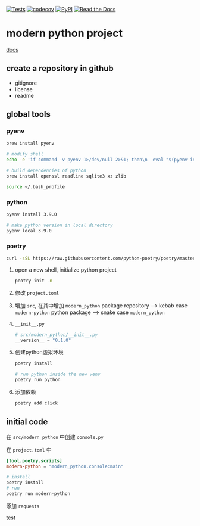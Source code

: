 [![Tests](https://github.com/liuxd2018/modern-python/workflows/Tests/badge.svg)](https://github.com/liuxd2018/modern-python/actions?workflow=Tests)
[![codecov](https://codecov.io/gh/liuxd2018/modern-python/branch/main/graph/badge.svg?token=D0H556ME01)](https://codecov.io/gh/liuxd2018/modern-python)
[![PyPI](https://img.shields.io/pypi/v/modern-python.svg)](https://pypi.org/project/modern-python/)
[![Read the Docs](https://readthedocs.org/projects/modern-python/badge/)](https://modern-python.readthedocs.io/)

# modern python project

[docs](https://liuxd2018.github.io/modern-python/)

## create a repository in github

* gitignore
* license
* readme

## global tools

### pyenv

```bash
brew install pyenv

# modify shell
echo -e 'if command -v pyenv 1>/dev/null 2>&1; then\n  eval "$(pyenv init -)"\nfi' >> ~/.bash_profile

# build dependencies of python
brew install openssl readline sqlite3 xz zlib

source ~/.bash_profile
```

### python

```bash
pyenv install 3.9.0

# make python version in local directory
pyenv local 3.9.0
```

### poetry

```bash
curl -sSL https://raw.githubusercontent.com/python-poetry/poetry/master/get-poetry.py | python -
```

1. open a new shell, initialize python project

    ```bash
    peotry init -n
    ```

2. 修改 `project.toml`

3. 增加 `src`, 在其中增加 `modern_python` package
    repository --> kebab case  `modern-python`
    python package --> snake case `modern_python`

4. `__init__.py`
    ```python
    # src/modern_python/__init__.py
    __version__ = "0.1.0"
    ```

5. 创建python虚拟环境

    ```bash
    poetry install

    # run python inside the new venv
    poetry run python
    ```
6. 添加依赖

    ```bash
    poetry add click
    ```

## initial code

在 `src/modern_python` 中创建 `console.py`

在 `project.toml` 中

```toml
[tool.poetry.scripts]
modern-python = "modern_python.console:main"
```

```bash
# install
poetry install
# run
poetry run modern-python
```

添加 `requests`


test
